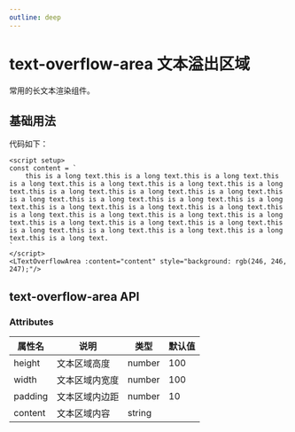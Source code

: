 ```yaml
---
outline: deep
---
```


# text-overflow-area 文本溢出区域

常用的长文本渲染组件。

## 基础用法

<script setup>
const content = `
    this is a long text.this is a long text.this is a long text.this is a long text.this is a long text.this is a long text.this is a long text.this is a long text.this is a long text.this is a long text.this is a long text.this is a long text.this is a long text.this is a long text.this is a long text.this is a long text.this is a long text.this is a long text.this is a long text.this is a long text.this is a long text.this is a long text.this is a long text.this is a long text.this is a long text.this is a long text.this is a long text.this is a long text.this is a long text.
`
</script>
<LTextOverflowArea :content="content" style="background: rgb(246, 246, 247);"/>

代码如下： 
```vue
<script setup>
const content = `
    this is a long text.this is a long text.this is a long text.this is a long text.this is a long text.this is a long text.this is a long text.this is a long text.this is a long text.this is a long text.this is a long text.this is a long text.this is a long text.this is a long text.this is a long text.this is a long text.this is a long text.this is a long text.this is a long text.this is a long text.this is a long text.this is a long text.this is a long text.this is a long text.this is a long text.this is a long text.this is a long text.this is a long text.this is a long text.
`
</script>
<LTextOverflowArea :content="content" style="background: rgb(246, 246, 247);"/>
```

## text-overflow-area API

### Attributes


| 属性名 | 说明      | 类型     | 默认值 |
|-----|---------|--------|-----|
|  height   | 文本区域高度  | number | 100 |
|  width   | 文本区域内宽度 | number | 100 |
|  padding   | 文本区域内边距 | number | 10  |
|  content   | 文本区域内容  | string |     |

